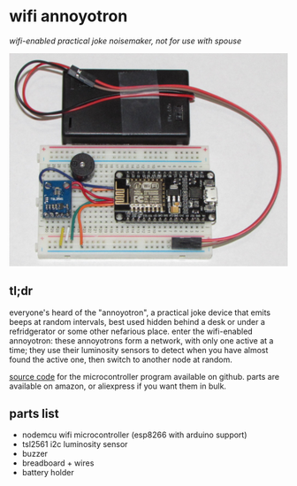 # wifi annoyotron

*wifi-enabled practical joke noisemaker, not for use with spouse*

![assembled](assembled_1024.jpg)

## tl;dr

everyone's heard of the "annoyotron", a practical joke device that emits beeps
at random intervals, best used hidden behind a desk or under a refridgerator or
some other nefarious place.  enter the wifi-enabled annoyotron: these annoyotrons
form a network, with only one active at a time; they use their luminosity sensors
to detect when you have almost found the active one, then switch to another node
at random.

[source code](http://github.com/esialb/annoyotron/) for the microcontroller
program available on github.  parts are available on amazon, or aliexpress if
you want them in bulk.

## parts list

- nodemcu wifi microcontroller (esp8266 with arduino support)
- tsl2561 i2c luminosity sensor
- buzzer
- breadboard + wires
- battery holder
